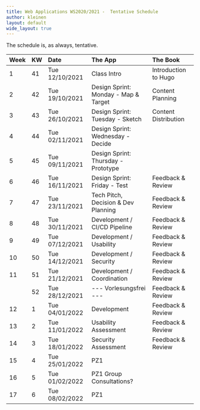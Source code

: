 ```yaml
---
title: Web Applications WS2020/2021 -  Tentative Schedule
author: kleinen
layout: default
wide_layout: true
---
```


The schedule is, as always, tentative.

| Week | KW | Date           | The App                              | The Book |
|:-----|:---|:---------------|:-------------------------------------|:---------|
| 1    | 41 | Tue 12/10/2021 | Class Intro                          | Introduction to Hugo |
| 2    | 42 | Tue 19/10/2021 | Design Sprint: Monday - Map & Target | Content Planning |
| 3    | 43 | Tue 26/10/2021 | Design Sprint: Tuesday - Sketch      | Content Distribution |
| 4    | 44 | Tue 02/11/2021 | Design Sprint: Wednesday - Decide    |          |
| 5    | 45 | Tue 09/11/2021 | Design Sprint: Thursday - Prototype  |          |
| 6    | 46 | Tue 16/11/2021 | Design Sprint: Friday - Test         | Feedback & Review |
| 7    | 47 | Tue 23/11/2021 | Tech Pitch, Decision &  Dev Planning | Feedback & Review |
| 8    | 48 | Tue 30/11/2021 | Development / CI/CD Pipeline         | Feedback & Review |
| 9    | 49 | Tue 07/12/2021 | Development / Usability              | Feedback & Review |
| 10   | 50 | Tue 14/12/2021 | Development / Security               | Feedback & Review |
| 11   | 51 | Tue 21/12/2021 | Development / Coordination           | Feedback & Review |
|      | 52 | Tue 28/12/2021 | --- Vorlesungsfrei  ---              | Feedback & Review |
| 12   | 1  | Tue 04/01/2022 | Development                          | Feedback & Review |
| 13   | 2  | Tue 11/01/2022 | Usability Assessment                 | Feedback & Review |
| 14   | 3  | Tue 18/01/2022 | Security Assessment                  | Feedback & Review |
| 15   | 4  | Tue 25/01/2022 | PZ1                                  |          |
| 16   | 5  | Tue 01/02/2022 | PZ1      Group Consultations?        |          |
| 17   | 6  | Tue 08/02/2022 | PZ1                                  |          |
